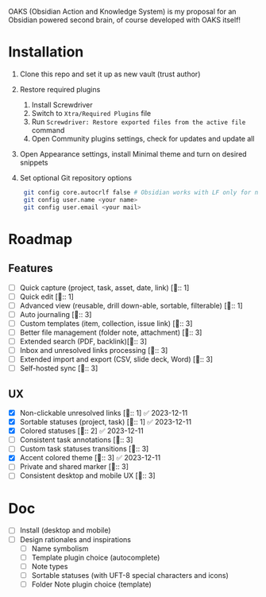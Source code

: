 OAKS (Obsidian Action and Knowledge System) is my proposal for an Obsidian powered second brain, of course developed with OAKS itself!

# Installation

1. Clone this repo and set it up as new vault (trust author)
2. Restore required plugins
    1. Install Screwdriver
    2. Switch to `Xtra/Required Plugins` file 
    3. Run `Screwdriver: Restore exported files from the active file` command
    4. Open Community plugins settings, check for updates and update all
3. Open Appearance settings, install Minimal theme and turn on desired snippets
4. Set optional Git repository options

   ```bash
    git config core.autocrlf false # Obsidian works with LF only for now
    git config user.name <your name>
    git config user.email <your mail>
    ```

# Roadmap

## Features

- [ ] Quick capture (project, task, asset, date, link) [🏅:: 1]
- [ ] Quick edit [🏅:: 1]
- [ ] Advanced view (reusable, drill down-able, sortable, filterable) [🏅:: 1]
- [ ] Auto journaling [🏅:: 3]
- [ ] Custom templates (item, collection, issue link) [🏅:: 3]
- [ ] Better file management (folder note, attachment) [🏅:: 3]
- [ ] Extended search (PDF, backlink)[🏅:: 3]
- [ ] Inbox and unresolved links processing [🏅:: 3]
- [ ] Extended import and export (CSV, slide deck, Word) [🏅:: 3]
- [ ] Self-hosted sync [🏅:: 3]

## UX

- [x] Non-clickable unresolved links [🏅:: 1] ✅ 2023-12-11
- [x] Sortable statuses (project, task) [🏅:: 1] ✅ 2023-12-11
- [x] Colored statuses [🏅:: 2] ✅ 2023-12-11
- [ ] Consistent task annotations [🏅:: 3]
- [ ] Custom task statuses transitions [🏅:: 3]
- [x] Accent colored theme [🏅:: 3] ✅ 2023-12-11
- [ ] Private and shared marker [🏅:: 3]
- [ ] Consistent desktop and mobile UX [🏅:: 3]

# Doc

- [ ] Install (desktop and mobile)
- [ ] Design rationales and inspirations
    - [ ] Name symbolism
    - [ ] Template plugin choice (autocomplete)
    - [ ] Note types
    - [ ] Sortable statuses (with UFT-8 special characters and icons)
    - [ ] Folder Note plugin choice (template)